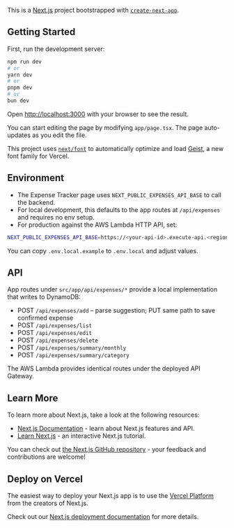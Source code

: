 This is a [Next.js](https://nextjs.org) project bootstrapped with [`create-next-app`](https://nextjs.org/docs/app/api-reference/cli/create-next-app).

## Getting Started

First, run the development server:

```bash
npm run dev
# or
yarn dev
# or
pnpm dev
# or
bun dev
```

Open [http://localhost:3000](http://localhost:3000) with your browser to see the result.

You can start editing the page by modifying `app/page.tsx`. The page auto-updates as you edit the file.

This project uses [`next/font`](https://nextjs.org/docs/app/building-your-application/optimizing/fonts) to automatically optimize and load [Geist](https://vercel.com/font), a new font family for Vercel.

## Environment

- The Expense Tracker page uses `NEXT_PUBLIC_EXPENSES_API_BASE` to call the backend.
- For local development, this defaults to the app routes at `/api/expenses` and requires no env setup.
- For production against the AWS Lambda HTTP API, set:

```bash
NEXT_PUBLIC_EXPENSES_API_BASE=https://<your-api-id>.execute-api.<region>.amazonaws.com
```

You can copy `.env.local.example` to `.env.local` and adjust values.

## API

App routes under `src/app/api/expenses/*` provide a local implementation that writes to DynamoDB:

- POST `/api/expenses/add` – parse suggestion; PUT same path to save confirmed expense
- POST `/api/expenses/list`
- POST `/api/expenses/edit`
- POST `/api/expenses/delete`
- POST `/api/expenses/summary/monthly`
- POST `/api/expenses/summary/category`

The AWS Lambda provides identical routes under the deployed API Gateway.

## Learn More

To learn more about Next.js, take a look at the following resources:

- [Next.js Documentation](https://nextjs.org/docs) - learn about Next.js features and API.
- [Learn Next.js](https://nextjs.org/learn) - an interactive Next.js tutorial.

You can check out [the Next.js GitHub repository](https://github.com/vercel/next.js) - your feedback and contributions are welcome!

## Deploy on Vercel

The easiest way to deploy your Next.js app is to use the [Vercel Platform](https://vercel.com/new?utm_medium=default-template&filter=next.js&utm_source=create-next-app&utm_campaign=create-next-app-readme) from the creators of Next.js.

Check out our [Next.js deployment documentation](https://nextjs.org/docs/app/building-your-application/deploying) for more details.
